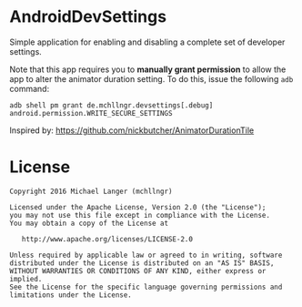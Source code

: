 # AndroidDevSettings

Simple application for enabling and disabling a complete set of developer settings.

Note that this app requires you to **manually grant permission** to allow the app to alter the animator duration setting. To do this, issue the following `adb` command:

`adb shell pm grant de.mchllngr.devsettings[.debug] android.permission.WRITE_SECURE_SETTINGS`

Inspired by: https://github.com/nickbutcher/AnimatorDurationTile

# License

```
Copyright 2016 Michael Langer (mchllngr)

Licensed under the Apache License, Version 2.0 (the "License");
you may not use this file except in compliance with the License.
You may obtain a copy of the License at

   http://www.apache.org/licenses/LICENSE-2.0

Unless required by applicable law or agreed to in writing, software
distributed under the License is distributed on an "AS IS" BASIS,
WITHOUT WARRANTIES OR CONDITIONS OF ANY KIND, either express or implied.
See the License for the specific language governing permissions and
limitations under the License.
```
